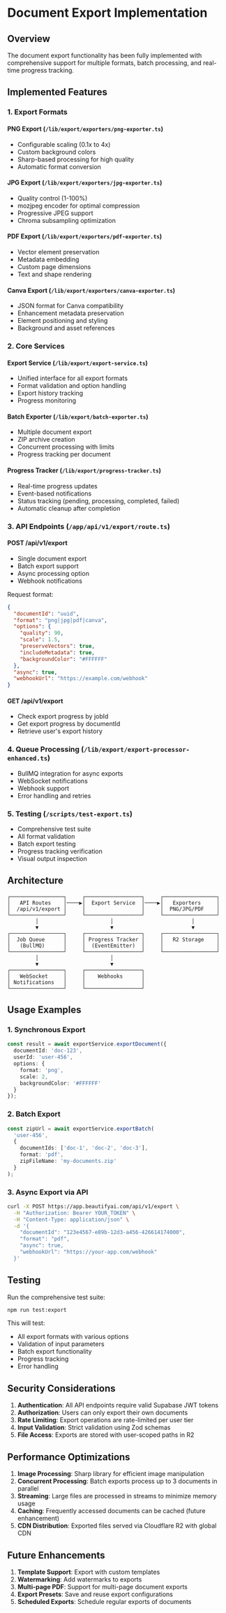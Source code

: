 # Document Export Implementation

## Overview
The document export functionality has been fully implemented with comprehensive support for multiple formats, batch processing, and real-time progress tracking.

## Implemented Features

### 1. Export Formats

#### PNG Export (`/lib/export/exporters/png-exporter.ts`)
- Configurable scaling (0.1x to 4x)
- Custom background colors
- Sharp-based processing for high quality
- Automatic format conversion

#### JPG Export (`/lib/export/exporters/jpg-exporter.ts`)
- Quality control (1-100%)
- mozjpeg encoder for optimal compression
- Progressive JPEG support
- Chroma subsampling optimization

#### PDF Export (`/lib/export/exporters/pdf-exporter.ts`)
- Vector element preservation
- Metadata embedding
- Custom page dimensions
- Text and shape rendering

#### Canva Export (`/lib/export/exporters/canva-exporter.ts`)
- JSON format for Canva compatibility
- Enhancement metadata preservation
- Element positioning and styling
- Background and asset references

### 2. Core Services

#### Export Service (`/lib/export/export-service.ts`)
- Unified interface for all export formats
- Format validation and option handling
- Export history tracking
- Progress monitoring

#### Batch Exporter (`/lib/export/batch-exporter.ts`)
- Multiple document export
- ZIP archive creation
- Concurrent processing with limits
- Progress tracking per document

#### Progress Tracker (`/lib/export/progress-tracker.ts`)
- Real-time progress updates
- Event-based notifications
- Status tracking (pending, processing, completed, failed)
- Automatic cleanup after completion

### 3. API Endpoints (`/app/api/v1/export/route.ts`)

#### POST /api/v1/export
- Single document export
- Batch export support
- Async processing option
- Webhook notifications

Request format:
```json
{
  "documentId": "uuid",
  "format": "png|jpg|pdf|canva",
  "options": {
    "quality": 90,
    "scale": 1.5,
    "preserveVectors": true,
    "includeMetadata": true,
    "backgroundColor": "#FFFFFF"
  },
  "async": true,
  "webhookUrl": "https://example.com/webhook"
}
```

#### GET /api/v1/export
- Check export progress by jobId
- Get export progress by documentId
- Retrieve user's export history

### 4. Queue Processing (`/lib/export/export-processor-enhanced.ts`)
- BullMQ integration for async exports
- WebSocket notifications
- Webhook support
- Error handling and retries

### 5. Testing (`/scripts/test-export.ts`)
- Comprehensive test suite
- All format validation
- Batch export testing
- Progress tracking verification
- Visual output inspection

## Architecture

```
┌─────────────────┐     ┌──────────────────┐     ┌─────────────────┐
│   API Routes    │────▶│  Export Service  │────▶│   Exporters     │
│  /api/v1/export │     │                  │     │  PNG/JPG/PDF    │
└─────────────────┘     └──────────────────┘     └─────────────────┘
         │                       │                         │
         ▼                       ▼                         ▼
┌─────────────────┐     ┌──────────────────┐     ┌─────────────────┐
│  Job Queue      │     │ Progress Tracker │     │   R2 Storage    │
│   (BullMQ)      │     │  (EventEmitter)  │     │                 │
└─────────────────┘     └──────────────────┘     └─────────────────┘
         │                       │
         ▼                       ▼
┌─────────────────┐     ┌──────────────────┐
│   WebSocket     │     │    Webhooks      │
│ Notifications   │     │                  │
└─────────────────┘     └──────────────────┘
```

## Usage Examples

### 1. Synchronous Export
```typescript
const result = await exportService.exportDocument({
  documentId: 'doc-123',
  userId: 'user-456',
  options: {
    format: 'png',
    scale: 2,
    backgroundColor: '#FFFFFF'
  }
});
```

### 2. Batch Export
```typescript
const zipUrl = await exportService.exportBatch(
  'user-456',
  {
    documentIds: ['doc-1', 'doc-2', 'doc-3'],
    format: 'pdf',
    zipFileName: 'my-documents.zip'
  }
);
```

### 3. Async Export via API
```bash
curl -X POST https://app.beautifyai.com/api/v1/export \
  -H "Authorization: Bearer YOUR_TOKEN" \
  -H "Content-Type: application/json" \
  -d '{
    "documentId": "123e4567-e89b-12d3-a456-426614174000",
    "format": "pdf",
    "async": true,
    "webhookUrl": "https://your-app.com/webhook"
  }'
```

## Testing

Run the comprehensive test suite:
```bash
npm run test:export
```

This will test:
- All export formats with various options
- Validation of input parameters
- Batch export functionality
- Progress tracking
- Error handling

## Security Considerations

1. **Authentication**: All API endpoints require valid Supabase JWT tokens
2. **Authorization**: Users can only export their own documents
3. **Rate Limiting**: Export operations are rate-limited per user tier
4. **Input Validation**: Strict validation using Zod schemas
5. **File Access**: Exports are stored with user-scoped paths in R2

## Performance Optimizations

1. **Image Processing**: Sharp library for efficient image manipulation
2. **Concurrent Processing**: Batch exports process up to 3 documents in parallel
3. **Streaming**: Large files are processed in streams to minimize memory usage
4. **Caching**: Frequently accessed documents can be cached (future enhancement)
5. **CDN Distribution**: Exported files served via Cloudflare R2 with global CDN

## Future Enhancements

1. **Template Support**: Export with custom templates
2. **Watermarking**: Add watermarks to exports
3. **Multi-page PDF**: Support for multi-page document exports
4. **Export Presets**: Save and reuse export configurations
5. **Scheduled Exports**: Schedule regular exports of documents